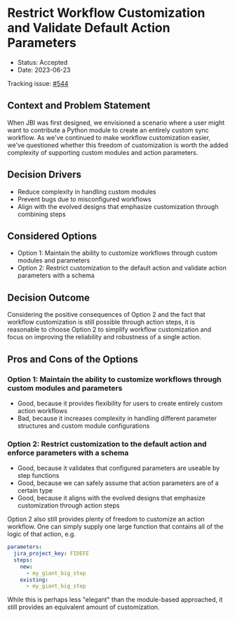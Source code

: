# Restrict Workflow Customization and Validate Default Action Parameters

- Status: Accepted
- Date: 2023-06-23

Tracking issue: [#544](https://github.com/mozilla/jira-bugzilla-integration/issues/544)

## Context and Problem Statement

When JBI was first designed, we envisioned a scenario where a user might want to contribute a Python module to create an entirely custom sync workflow. As we've continued to make workflow customization easier, we've questioned whether this freedom of customization is worth the added complexity of supporting custom modules and action parameters.

## Decision Drivers

- Reduce complexity in handling custom modules
- Prevent bugs due to misconfigured workflows
- Align with the evolved designs that emphasize customization through combining steps

## Considered Options

- Option 1: Maintain the ability to customize workflows through custom modules and parameters
- Option 2: Restrict customization to the default action and validate action parameters with a schema

## Decision Outcome

Considering the positive consequences of Option 2 and the fact that workflow customization is still possible through action steps, it is reasonable to choose Option 2 to simplify workflow customization and focus on improving the reliability and robustness of a single action.

## Pros and Cons of the Options

### Option 1: Maintain the ability to customize workflows through custom modules and parameters

- Good, because it provides flexibility for users to create entirely custom action workflows
- Bad, because it increases complexity in handling different parameter structures and custom module configurations

### Option 2: Restrict customization to the default action and enforce parameters with a schema

- Good, because it validates that configured parameters are useable by step functions
- Good, because we can safely assume that action parameters are of a certain type
- Good, because it aligns with the evolved designs that emphasize customization through action steps

Option 2 also still provides plenty of freedom to customize an action workflow. One can
simply supply one large function that contains all of the logic of that action, e.g.

```yaml
parameters:
  jira_project_key: FIDEFE
  steps:
    new:
      - my_giant_big_step
    existing:
      - my_giant_big_step
```

While this is perhaps less "elegant" than the module-based approached, it still provides an equivalent amount of customization.
